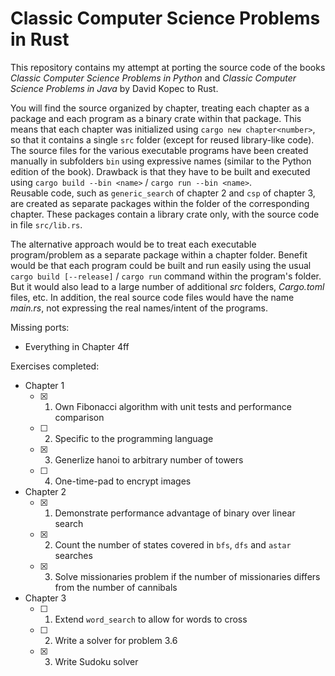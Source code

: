 # Classic Computer Science Problems in Rust

This repository contains my attempt at porting the source code of the books *Classic Computer Science Problems in Python* and *Classic Computer Science Problems in Java* by David Kopec to Rust.

You will find the source organized by chapter, treating each chapter as a package and each program as a binary crate within that package.
This means that each chapter was initialized using `cargo new chapter<number>`, so that it contains a single `src` folder (except for reused library-like code).  
The source files for the various executable programs have been created manually in subfolders `bin` using expressive names (similar to the Python edition of the book). Drawback is that they have to be built and executed using `cargo build --bin <name>` / `cargo run --bin <name>`.  
Reusable code, such as `generic_search` of chapter 2 and `csp` of chapter 3, are created as separate packages within the folder of the corresponding chapter. These packages contain a library crate only, with the source code in file `src/lib.rs`.

The alternative approach would be to treat each executable program/problem as a separate package within a chapter folder. Benefit would be that each program could be built and run easily using the usual `cargo build [--release]` / `cargo run` command within the program's folder. But it would also lead to a large number of additional *src* folders, *Cargo.toml* files, etc. In addition, the real source code files would have the name *main.rs*, not expressing the real names/intent of the programs.

Missing ports:

- Everything in Chapter 4ff

Exercises completed:

- Chapter 1
  - [X] 1. Own Fibonacci algorithm with unit tests and performance comparison
  - [ ] 2. Specific to the programming language
  - [X] 3. Generlize hanoi to arbitrary number of towers
  - [ ] 4. One-time-pad to encrypt images
- Chapter 2
  - [X] 1. Demonstrate performance advantage of binary over linear search
  - [X] 2. Count the number of states covered in `bfs`, `dfs` and `astar` searches
  - [X] 3. Solve missionaries problem if the number of missionaries differs from the number of cannibals
- Chapter 3
   - [ ] 1. Extend `word_search` to allow for words to cross
   - [ ] 2. Write a solver for problem 3.6
   - [X] 3. Write Sudoku solver
